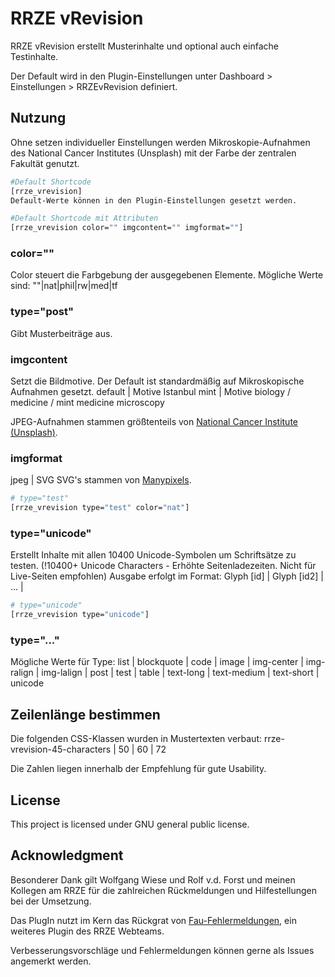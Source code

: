 # RRZE vRevision

RRZE vRevision erstellt Musterinhalte und optional auch einfache Testinhalte.

Der Default wird in den Plugin-Einstellungen unter Dashboard > Einstellungen > RRZEvRevision definiert.

## Nutzung

Ohne setzen individueller Einstellungen werden Mikroskopie-Aufnahmen des National Cancer Institutes (Unsplash) mit der Farbe der zentralen Fakultät genutzt.

```bash
#Default Shortcode
[rrze_vrevision]
Default-Werte können in den Plugin-Einstellungen gesetzt werden.
```
```bash
#Default Shortcode mit Attributen
[rrze_vrevision color="" imgcontent="" imgformat=""]
```
### color=""
Color steuert die Farbgebung der ausgegebenen Elemente.
Mögliche Werte sind: ""|nat|phil|rw|med|tf
### type="post"
Gibt Musterbeiträge aus.
### imgcontent
Setzt die Bildmotive. Der Default ist standardmäßig auf Mikroskopische Aufnahmen gesetzt.
default | Motive Istanbul
mint | Motive biology / medicine / mint
medicine
microscopy

JPEG-Aufnahmen stammen größtenteils von [National Cancer Institute (Unsplash)](https://unsplash.com/@nci).
### imgformat
jpeg | SVG
SVG's stammen von [Manypixels](https://manypixels.co).

```bash
# type="test"
[rrze_vrevision type="test" color="nat"]
```

### type="unicode"

Erstellt Inhalte mit allen 10400 Unicode-Symbolen um Schriftsätze zu testen. (!10400+ Unicode Characters - Erhöhte Seitenladezeiten. Nicht für Live-Seiten empfohlen) Ausgabe erfolgt im Format: Glyph [id] | Glyph [id2] | ... | 

```bash
# type="unicode"
[rrze_vrevision type="unicode"]
```

### type="..."

Mögliche Werte für Type: list | blockquote | code | image | img-center | img-ralign | img-lalign | post | test | table | text-long | text-medium | text-short | unicode

## Zeilenlänge bestimmen

Die folgenden CSS-Klassen wurden in Mustertexten verbaut:
rrze-vrevision-45-characters | 50 | 60 | 72

Die Zahlen liegen innerhalb der Empfehlung für gute Usability.

## License

This project is licensed under GNU general public license.

## Acknowledgment

Besonderer Dank gilt Wolfgang Wiese und Rolf v.d. Forst und meinen Kollegen am RRZE für die zahlreichen Rückmeldungen und Hilfestellungen bei der Umsetzung.

Das PlugIn nutzt im Kern das Rückgrat von [Fau-Fehlermeldungen](https://github.com/RRZE-Webteam/FAU-Fehlermeldungen), ein weiteres Plugin des RRZE Webteams.

Verbesserungsvorschläge und Fehlermeldungen können gerne als Issues angemerkt werden.